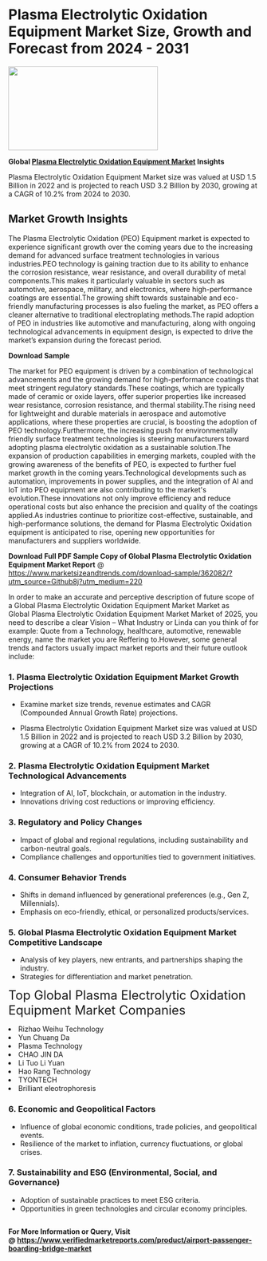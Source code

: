<H1>Plasma Electrolytic Oxidation Equipment Market Size, Growth and Forecast from 2024 - 2031</H1><img class="aligncenter size-medium wp-image-584254" src="https://thirdeyenews.in/wp-content/uploads/2024/09/Global-Market-Research-300x168.jpeg" alt="" width="300" height="168" /><p><strong>Global&nbsp;<a href="https://www.marketsizeandtrends.com/download-sample/362082/?utm_source=Github8j?utm_medium=220">Plasma Electrolytic Oxidation Equipment Market</a> Insights</strong></p><p>Plasma Electrolytic Oxidation Equipment Market size was valued at USD 1.5 Billion in 2022 and is projected to reach USD 3.2 Billion by 2030, growing at a CAGR of 10.2% from 2024 to 2030.</p><p><h2>Market Growth Insights</h2> <p>The Plasma Electrolytic Oxidation (PEO) Equipment market is expected to experience significant growth over the coming years due to the increasing demand for advanced surface treatment technologies in various industries.PEO technology is gaining traction due to its ability to enhance the corrosion resistance, wear resistance, and overall durability of metal components.This makes it particularly valuable in sectors such as automotive, aerospace, military, and electronics, where high-performance coatings are essential.The growing shift towards sustainable and eco-friendly manufacturing processes is also fueling the market, as PEO offers a cleaner alternative to traditional electroplating methods.The rapid adoption of PEO in industries like automotive and manufacturing, along with ongoing technological advancements in equipment design, is expected to drive the market’s expansion during the forecast period.</p> <p><strong>Download Sample</strong></p> <p>The market for PEO equipment is driven by a combination of technological advancements and the growing demand for high-performance coatings that meet stringent regulatory standards.These coatings, which are typically made of ceramic or oxide layers, offer superior properties like increased wear resistance, corrosion resistance, and thermal stability.The rising need for lightweight and durable materials in aerospace and automotive applications, where these properties are crucial, is boosting the adoption of PEO technology.Furthermore, the increasing push for environmentally friendly surface treatment technologies is steering manufacturers toward adopting plasma electrolytic oxidation as a sustainable solution.The expansion of production capabilities in emerging markets, coupled with the growing awareness of the benefits of PEO, is expected to further fuel market growth in the coming years.Technological developments such as automation, improvements in power supplies, and the integration of AI and IoT into PEO equipment are also contributing to the market's evolution.These innovations not only improve efficiency and reduce operational costs but also enhance the precision and quality of the coatings applied.As industries continue to prioritize cost-effective, sustainable, and high-performance solutions, the demand for Plasma Electrolytic Oxidation equipment is anticipated to rise, opening new opportunities for manufacturers and suppliers worldwide.<p><span class=""><strong>Download Full PDF Sample Copy of Global Plasma Electrolytic Oxidation Equipment Market Report</strong> @ <a href="https://www.marketsizeandtrends.com/download-sample/362082/?utm_source=Github8j?utm_medium=220" target="_blank">https://www.marketsizeandtrends.com/download-sample/362082/?utm_source=Github8j?utm_medium=220</a></span></p><p>In order to make an accurate and perceptive description of future scope of a Global&nbsp;Plasma Electrolytic Oxidation Equipment Market Market as Global&nbsp;Plasma Electrolytic Oxidation Equipment Market Market of 2025, you need to describe a clear Vision &ndash; What Industry or Linda can you think of for example: Quote from a Technology, healthcare, automotive, renewable energy, name the market you are Reffering to.However, some general trends and factors usually impact market reports and their future outlook include:</p><h3>1.&nbsp;<strong>Plasma Electrolytic Oxidation Equipment Market Growth Projections</strong></h3><ul><li>Examine market size trends, revenue estimates and CAGR (Compounded Annual Growth Rate) projections.</li><li><p>Plasma Electrolytic Oxidation Equipment Market size was valued at USD 1.5 Billion in 2022 and is projected to reach USD 3.2 Billion by 2030, growing at a CAGR of 10.2% from 2024 to 2030.</p></li></ul><h3>2.&nbsp;<strong>Plasma Electrolytic Oxidation Equipment Market Technological Advancements</strong></h3><ul><li>Integration of AI, IoT, blockchain, or automation in the industry.</li><li>Innovations driving cost reductions or improving efficiency.</li></ul><h3>3.&nbsp;<strong>Regulatory and Policy Changes</strong></h3><ul><li>Impact of global and regional regulations, including sustainability and carbon-neutral goals.</li><li>Compliance challenges and opportunities tied to government initiatives.</li></ul><h3>4.&nbsp;<strong>Consumer Behavior Trends</strong></h3><ul><li>Shifts in demand influenced by generational preferences (e.g., Gen Z, Millennials).</li><li>Emphasis on eco-friendly, ethical, or personalized products/services.</li></ul><h3>5.&nbsp;<strong>Global Plasma Electrolytic Oxidation Equipment Market Competitive Landscape</strong></h3><ul><li>Analysis of key players, new entrants, and partnerships shaping the industry.</li><li>Strategies for differentiation and market penetration.</li></ul><p data-pm-slice="1 1 []"><span style="color: inherit; font-family: inherit; font-size: 25px;">Top Global Plasma Electrolytic Oxidation Equipment Market Companies</span></p><div class="" data-test-id=""><p><li>Rizhao Weihu Technology</li><li> Yun Chuang Da</li><li> Plasma Technology</li><li> CHAO JIN DA</li><li> Li Tuo Li Yuan</li><li> Hao Rang Technology</li><li> TYONTECH</li><li> Brilliant eleotrophoresis</li></p></div><h3>6.&nbsp;<strong>Economic and Geopolitical Factors</strong></h3><ul><li>Influence of global economic conditions, trade policies, and geopolitical events.</li><li>Resilience of the market to inflation, currency fluctuations, or global crises.</li></ul><h3>7.&nbsp;<strong>Sustainability and ESG (Environmental, Social, and Governance)</strong></h3><ul><li>Adoption of sustainable practices to meet ESG criteria.</li><li>Opportunities in green technologies and circular economy principles.</li></ul><h2><strong style="font-size: 14px;">For More Information or Query, Visit @&nbsp;</strong><a style="background-color: #ffffff; font-size: 14px;" href="https://www.marketsizeandtrends.com/report/plasma-electrolytic-oxidation-equipment-market/" target="_blank">https://www.verifiedmarketreports.com/product/airport-passenger-boarding-bridge-market</a></h2>